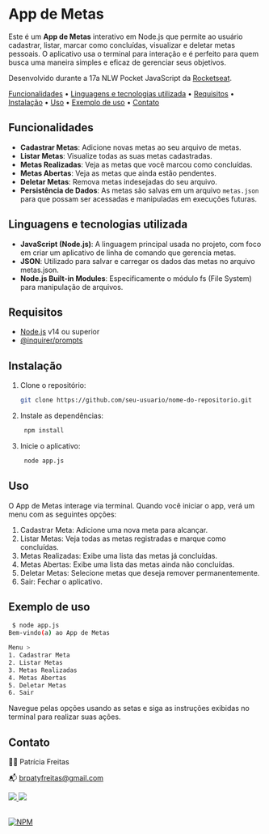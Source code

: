 # App de Metas

Este é um **App de Metas** interativo em Node.js que permite ao usuário cadastrar, listar, marcar como concluídas, visualizar e deletar metas pessoais. O aplicativo usa o terminal para interação e é perfeito para quem busca uma maneira simples e eficaz de gerenciar seus objetivos.

Desenvolvido durante a 17a NLW Pocket JavaScript da [Rocketseat](https://www.rocketseat.com.br/).

[Funcionalidades](#funcionalidade) •  [Linguagens e tecnologias utilizada](#linguagens-e-tecnologias-utilizada) •  [Requisitos](#requisitos) •  [Instalação](#instalacao) •  [Uso](#uso) •  [Exemplo de uso](#exemplo-de-uso) •  [Contato](#contato) 

## Funcionalidades

- **Cadastrar Metas**: Adicione novas metas ao seu arquivo de metas.
- **Listar Metas**: Visualize todas as suas metas cadastradas.
- **Metas Realizadas**: Veja as metas que você marcou como concluídas.
- **Metas Abertas**: Veja as metas que ainda estão pendentes.
- **Deletar Metas**: Remova metas indesejadas do seu arquivo.
- **Persistência de Dados**: As metas são salvas em um arquivo `metas.json` para que possam ser acessadas e manipuladas em execuções futuras.

##  Linguagens e tecnologias utilizada

- **JavaScript (Node.js)**: A linguagem principal usada no projeto, com foco em criar um aplicativo de linha de comando que gerencia metas.
- **JSON**: Utilizado para salvar e carregar os dados das metas no arquivo metas.json.
- **Node.js Built-in Modules**: Especificamente o módulo fs (File System) para manipulação de arquivos.

## Requisitos

- [Node.js](https://nodejs.org/) v14 ou superior
- [@inquirer/prompts](https://www.npmjs.com/package/@inquirer/prompts)

## Instalação

1. Clone o repositório:
   ```bash
   git clone https://github.com/seu-usuario/nome-do-repositorio.git
   ```
2. Instale as dependências:
   ```bash
    npm install
    ```

3. Inicie o aplicativo:
   ```bash
    node app.js
    ```

## Uso
O App de Metas interage via terminal. Quando você iniciar o app, verá um menu com as seguintes opções:

1. Cadastrar Meta: Adicione uma nova meta para alcançar.
2. Listar Metas: Veja todas as metas registradas e marque como concluídas.
3. Metas Realizadas: Exibe uma lista das metas já concluídas.
4. Metas Abertas: Exibe uma lista das metas ainda não concluídas.
5. Deletar Metas: Selecione metas que deseja remover permanentemente.
6. Sair: Fechar o aplicativo.   

## Exemplo de uso

   ```bash
    $ node app.js
Bem-vindo(a) ao App de Metas

Menu >
1. Cadastrar Meta
2. Listar Metas
3. Metas Realizadas
4. Metas Abertas
5. Deletar Metas
6. Sair
```
Navegue pelas opções usando as setas e siga as instruções exibidas no terminal para realizar suas ações.


## Contato

👩‍💻 Patrícia Freitas

📬 brpatyfreitas@gmail.com

 <div><a href="https://www.linkedin.com/in/patyfreitasbr"><img src="https://img.shields.io/badge/LinkedIn-0077B5?style=for-the-badge&logo=linkedin&logoColor=white" target="_blank"></>
  <a href="https://www.instagram.com/patyfreitasbr"><img src="https://img.shields.io/badge/Instagram-E4405F?style=for-the-badge&logo=instagram&logoColor=white" target="_blank"></></div>

<br>

[![NPM](https://img.shields.io/npm/l/react)](https://github.com/patyfreitasbr/Google-Search-Page-Clone/blob/main/LICENSE)
   